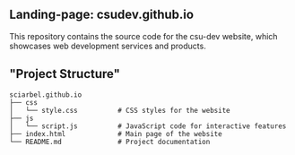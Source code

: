## Landing-page: csudev.github.io 

This repository contains the source code for the csu-dev website, which showcases web development services and products.

## "Project Structure" 

```
sciarbel.github.io
├── css
│   └── style.css          # CSS styles for the website
├── js
│   └── script.js          # JavaScript code for interactive features
├── index.html             # Main page of the website
└── README.md              # Project documentation
```
